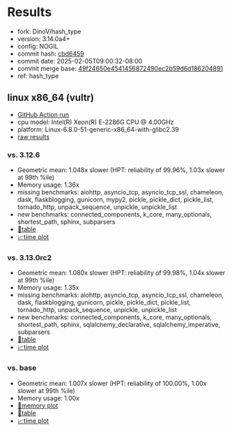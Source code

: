 # Results

- fork: DinoV/hash_type
- version: 3.14.0a4+
- config: NOGIL
- commit hash: [cbd6459](https://github.com/DinoV/cpython/commit/cbd6459)
- commit date: 2025-02-05T09:00:32-08:00
- commit merge base: [49f24650e4541456872490ec2b59d6d186204891](https://github.com/python/cpython/commit/49f24650e4541456872490ec2b59d6d186204891)
- ref: hash_type

## linux x86_64 (vultr)

- [GitHub Action run](https://github.com/facebookexperimental/free-threading-benchmarking/actions/runs/13248565253)
- cpu model: Intel(R) Xeon(R) E-2286G CPU @ 4.00GHz
- platform: Linux-6.8.0-51-generic-x86_64-with-glibc2.39
- [raw results](bm-20250205-vultr-x86_64-DinoV-hash_type-3.14.0a4%2B-cbd6459.json)

### vs. 3.12.6

- Geometric mean: 1.048x slower (HPT: reliability of 99.96%, 1.03x slower at 99th %ile)
- Memory usage: 1.36x
- missing benchmarks: aiohttp, asyncio_tcp, asyncio_tcp_ssl, chameleon, dask, flaskblogging, gunicorn, mypy2, pickle, pickle_dict, pickle_list, tornado_http, unpack_sequence, unpickle, unpickle_list
- new benchmarks: connected_components, k_core, many_optionals, shortest_path, sphinx, subparsers
- [📄table](bm-20250205-vultr-x86_64-DinoV-hash_type-3.14.0a4%2B-cbd6459-vs-3.12.6.md)
- [📈time plot](bm-20250205-vultr-x86_64-DinoV-hash_type-3.14.0a4%2B-cbd6459-vs-3.12.6.svg)

### vs. 3.13.0rc2

- Geometric mean: 1.080x slower (HPT: reliability of 99.98%, 1.04x slower at 99th %ile)
- Memory usage: 1.35x
- missing benchmarks: aiohttp, asyncio_tcp, asyncio_tcp_ssl, chameleon, dask, flaskblogging, gunicorn, pickle, pickle_dict, pickle_list, tornado_http, unpack_sequence, unpickle, unpickle_list
- new benchmarks: connected_components, k_core, many_optionals, shortest_path, sphinx, sqlalchemy_declarative, sqlalchemy_imperative, subparsers
- [📄table](bm-20250205-vultr-x86_64-DinoV-hash_type-3.14.0a4%2B-cbd6459-vs-3.13.0rc2.md)
- [📈time plot](bm-20250205-vultr-x86_64-DinoV-hash_type-3.14.0a4%2B-cbd6459-vs-3.13.0rc2.svg)

### vs. base

- Geometric mean: 1.007x slower (HPT: reliability of 100.00%, 1.00x slower at 99th %ile)
- Memory usage: 1.00x
- [🧠memory plot](bm-20250205-vultr-x86_64-DinoV-hash_type-3.14.0a4%2B-cbd6459-vs-base-mem.svg)
- [📄table](bm-20250205-vultr-x86_64-DinoV-hash_type-3.14.0a4%2B-cbd6459-vs-base.md)
- [📈time plot](bm-20250205-vultr-x86_64-DinoV-hash_type-3.14.0a4%2B-cbd6459-vs-base.svg)

